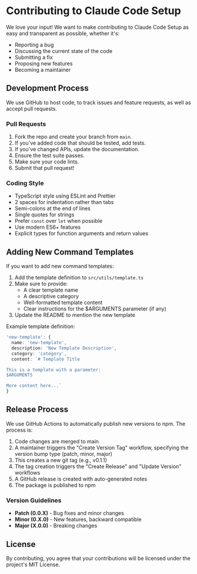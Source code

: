 # Contributing to Claude Code Setup

We love your input! We want to make contributing to Claude Code Setup as easy and transparent as possible, whether it's:

- Reporting a bug
- Discussing the current state of the code
- Submitting a fix
- Proposing new features
- Becoming a maintainer

## Development Process

We use GitHub to host code, to track issues and feature requests, as well as accept pull requests.

### Pull Requests

1. Fork the repo and create your branch from `main`.
2. If you've added code that should be tested, add tests.
3. If you've changed APIs, update the documentation.
4. Ensure the test suite passes.
5. Make sure your code lints.
6. Submit that pull request!

### Coding Style

* TypeScript style using ESLint and Prettier
* 2 spaces for indentation rather than tabs
* Semi-colons at the end of lines
* Single quotes for strings
* Prefer `const` over `let` when possible
* Use modern ES6+ features
* Explicit types for function arguments and return values

## Adding New Command Templates

If you want to add new command templates:

1. Add the template definition to `src/utils/template.ts`
2. Make sure to provide:
   - A clear template name
   - A descriptive category
   - Well-formatted template content
   - Clear instructions for the $ARGUMENTS parameter (if any)
3. Update the README to mention the new template

Example template definition:

```typescript
'new-template': {
  name: 'new-template',
  description: 'New Template Description',
  category: 'category',
  content: `# Template Title

This is a template with a parameter:
$ARGUMENTS

More content here...`
}
```

## Release Process

We use GitHub Actions to automatically publish new versions to npm. The process is:

1. Code changes are merged to main
2. A maintainer triggers the "Create Version Tag" workflow, specifying the version bump type (patch, minor, major)
3. This creates a new git tag (e.g., v0.1.1)
4. The tag creation triggers the "Create Release" and "Update Version" workflows
5. A GitHub release is created with auto-generated notes
6. The package is published to npm

### Version Guidelines

- **Patch (0.0.X)** - Bug fixes and minor changes
- **Minor (0.X.0)** - New features, backward compatible
- **Major (X.0.0)** - Breaking changes

## License

By contributing, you agree that your contributions will be licensed under the project's MIT License.